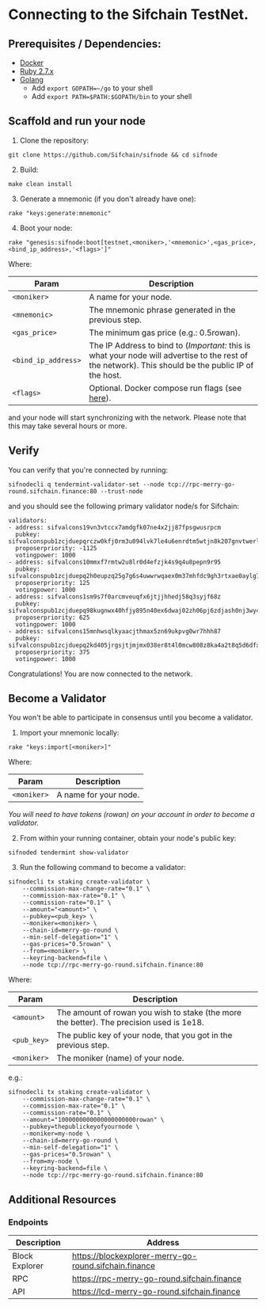 # Connecting to the Sifchain TestNet.

## Prerequisites / Dependencies:

- [Docker](https://www.docker.com/get-started)
- [Ruby 2.7.x](https://www.ruby-lang.org/en/documentation/installation)
- [Golang](https://golang.org/doc/install)
  - Add `export GOPATH=~/go` to your shell
  - Add `export PATH=$PATH:$GOPATH/bin` to your shell

## Scaffold and run your node

1. Clone the repository:

```
git clone https://github.com/Sifchain/sifnode && cd sifnode
```

2. Build:

```
make clean install
```

3. Generate a mnemonic (if you don't already have one):

```
rake "keys:generate:mnemonic"
```

4. Boot your node:

```
rake "genesis:sifnode:boot[testnet,<moniker>,'<mnemonic>',<gas_price>,<bind_ip_address>,'<flags>']"
```

Where:

|Param|Description|
|-----|----------|
|`<moniker>`|A name for your node.|
|`<mnemonic>`|The mnemonic phrase generated in the previous step.|
|`<gas_price>`|The minimum gas price (e.g.: 0.5rowan).|
|`<bind_ip_address>`|The IP Address to bind to (*Important:* this is what your node will advertise to the rest of the network). This should be the public IP of the host.|
|`<flags>`|Optional. Docker compose run flags (see [here](https://docs.docker.com/compose/reference/run/)).|

and your node will start synchronizing with the network. Please note that this may take several hours or more.

## Verify

You can verify that you're connected by running:

```
sifnodecli q tendermint-validator-set --node tcp://rpc-merry-go-round.sifchain.finance:80 --trust-node
```

and you should see the following primary validator node/s for Sifchain:

```
validators:
- address: sifvalcons19vn3vtccx7amdgfk07ne4x2jj87fpsgwusrpcm
  pubkey: sifvalconspub1zcjduepqrczw0kfj0rm3u094lvk7le4u6enrdtm5wtjn8k207gnvtwerlcmshk3lvk
  proposerpriority: -1125
  votingpower: 1000
- address: sifvalcons10mmxf7rmtw2u8lr0d4efzjk4s9q4u8pepn9r95
  pubkey: sifvalconspub1zcjduepq2h0eupzq25g7g6s4uwwrwqaex0m37mhfdc9gh3rtxae0aylg7scq3r93et
  proposerpriority: 125
  votingpower: 1000
- address: sifvalcons1sm9s7f0arcmveuqfx6jtjjhhedj58q3syjf68z
  pubkey: sifvalconspub1zcjduepq98kugnwx40hfjy895n40ex6dwaj02zh06pj6zdjash0nj3wy4v0qhq9x2l
  proposerpriority: 625
  votingpower: 1000
- address: sifvalcons15mnhwsqlkyaacjthmax5zn69ukpvg0wr7hhh87
  pubkey: sifvalconspub1zcjduepq2kd405jrgsjtjmjmx038er8t4l0mcw808z8ka4a2t8q5d6dfxuqsrmdhux
  proposerpriority: 375
  votingpower: 1000
```

Congratulations! You are now connected to the network.

## Become a Validator

You won't be able to participate in consensus until you become a validator.

1. Import your mnemonic locally:

```
rake "keys:import[<moniker>]"
```

Where:

|Param|Description|
|-----|----------|
|`<moniker>`|A name for your node.|

*You will need to have tokens (rowan) on your account in order to become a validator.*

2. From within your running container, obtain your node's public key:

```
sifnoded tendermint show-validator
```

3. Run the following command to become a validator: 

```
sifnodecli tx staking create-validator \
    --commission-max-change-rate="0.1" \
    --commission-max-rate="0.1" \
    --commission-rate="0.1" \
    --amount="<amount>" \
    --pubkey=<pub_key> \
    --moniker=<moniker> \
    --chain-id=merry-go-round \
    --min-self-delegation="1" \
    --gas-prices="0.5rowan" \
    --from=<moniker> \
    --keyring-backend=file \
    --node tcp://rpc-merry-go-round.sifchain.finance:80
```

Where:

|Param|Description|
|-----|----------|
|`<amount>`|The amount of rowan you wish to stake (the more the better). The precision used is 1e18.|
|`<pub_key>`|The public key of your node, that you got in the previous step.|
|`<moniker>`|The moniker (name) of your node.|

e.g.:

```
sifnodecli tx staking create-validator \
    --commission-max-change-rate="0.1" \
    --commission-max-rate="0.1" \
    --commission-rate="0.1" \
    --amount="1000000000000000000000rowan" \
    --pubkey=thepublickeyofyournode \
    --moniker=my-node \
    --chain-id=merry-go-round \
    --min-self-delegation="1" \
    --gas-prices="0.5rowan" \
    --from=my-node \
    --keyring-backend=file \
    --node tcp://rpc-merry-go-round.sifchain.finance:80
```

## Additional Resources

### Endpoints

|Description|Address|
|-----------|-------|
|Block Explorer|https://blockexplorer-merry-go-round.sifchain.finance|
|RPC|https://rpc-merry-go-round.sifchain.finance|
|API|https://lcd-merry-go-round.sifchain.finance|
